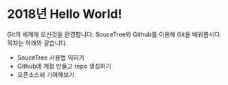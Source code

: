 # 2018년 Hello World!

Git의 세계에 오신것을 환영합니다.
SouceTree와 Github를 이용해 Git을 배워봅시다.
목차는 아래와 같습니다.
- SouceTree 사용법 익히기
- Github에 계정 만들고 repo 생성하기
- 오픈소스에 기여해보기